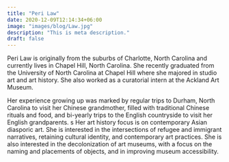 ```yaml
---
title: "Peri Law"
date: 2020-12-09T12:14:34+06:00
image: "images/blog/Law.jpg"
description: "This is meta description."
draft: false
---
```



Peri Law is originally from the suburbs of Charlotte, North Carolina and currently lives in Chapel Hill, North Carolina. She recently graduated from the University of North Carolina at Chapel Hill where she majored in studio art and art history. She also worked as a curatorial intern at the Ackland Art Museum.

Her experience growing up was marked by regular trips to Durham, North Carolina to visit her Chinese grandmother, filled with traditional Chinese rituals and food, and bi-yearly trips to the English countryside to visit her English grandparents.
s
Her art history focus is on contemporary Asian diasporic art. She is interested in the intersections of refugee and immigrant narratives, retaining cultural identity, and contemporary art practices. She is also interested in the decolonization of art museums, with a focus on the naming and placements of objects, and in improving museum accessibility.
